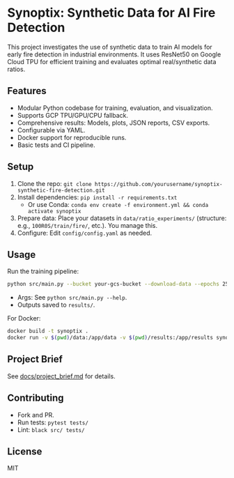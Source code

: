 # Synoptix: Synthetic Data for AI Fire Detection

This project investigates the use of synthetic data to train AI models for early fire detection in industrial environments. It uses ResNet50 on Google Cloud TPU for efficient training and evaluates optimal real/synthetic data ratios.

## Features
- Modular Python codebase for training, evaluation, and visualization.
- Supports GCP TPU/GPU/CPU fallback.
- Comprehensive results: Models, plots, JSON reports, CSV exports.
- Configurable via YAML.
- Docker support for reproducible runs.
- Basic tests and CI pipeline.

## Setup
1. Clone the repo: `git clone https://github.com/yourusername/synoptix-synthetic-fire-detection.git`
2. Install dependencies: `pip install -r requirements.txt`
   - Or use Conda: `conda env create -f environment.yml && conda activate synoptix`
3. Prepare data: Place your datasets in `data/ratio_experiments/` (structure: e.g., `100R0S/train/fire/`, etc.). You manage this.
4. Configure: Edit `config/config.yaml` as needed.

## Usage
Run the training pipeline:
```bash
python src/main.py --bucket your-gcs-bucket --download-data --epochs 25 --fine-tune-epochs 10
```
- Args: See `python src/main.py --help`.
- Outputs saved to `results/`.

For Docker:
```bash
docker build -t synoptix .
docker run -v $(pwd)/data:/app/data -v $(pwd)/results:/app/results synoptix --bucket your-bucket
```

## Project Brief
See [docs/project_brief.md](docs/project_brief.md) for details.

## Contributing
- Fork and PR.
- Run tests: `pytest tests/`
- Lint: `black src/ tests/`

## License
MIT
